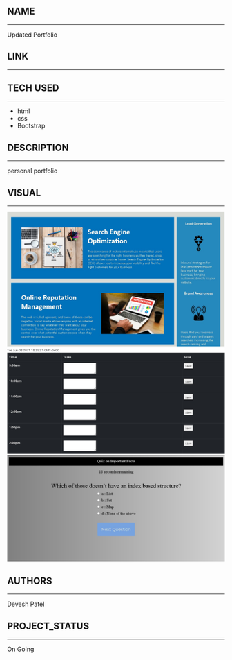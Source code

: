 ## NAME
-----------------------
Updated Portfolio

## LINK
-----------------------

## TECH USED
-----------------------
* html
* css
* Bootstrap

## DESCRIPTION 
-----------------------
personal portfolio 

## VISUAL
-----------------------
![apllication img1](/assets/ResumeWebsitePhotos/code.jpg)
![apllication img2](/assets/ResumeWebsitePhotos/planner.jpg)
![apllication img3](/assets/ResumeWebsitePhotos/quiz.jpg)

## AUTHORS
-----------------------
Devesh Patel

## PROJECT_STATUS
-----------------------
On Going
